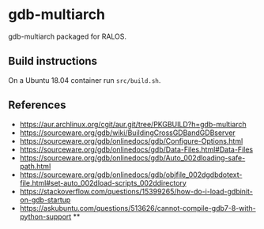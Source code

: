 # gdb-multiarch
gdb-multiarch packaged for RALOS.

## Build instructions

On a Ubuntu 18.04 container run `src/build.sh`.

## References

- https://aur.archlinux.org/cgit/aur.git/tree/PKGBUILD?h=gdb-multiarch
- https://sourceware.org/gdb/wiki/BuildingCrossGDBandGDBserver
- https://sourceware.org/gdb/onlinedocs/gdb/Configure-Options.html
- https://sourceware.org/gdb/onlinedocs/gdb/Data-Files.html#Data-Files
- https://sourceware.org/gdb/onlinedocs/gdb/Auto_002dloading-safe-path.html
- https://sourceware.org/gdb/onlinedocs/gdb/objfile_002dgdbdotext-file.html#set-auto_002dload-scripts_002ddirectory
- https://stackoverflow.com/questions/15399265/how-do-i-load-gdbinit-on-gdb-startup
- https://askubuntu.com/questions/513626/cannot-compile-gdb7-8-with-python-support **
